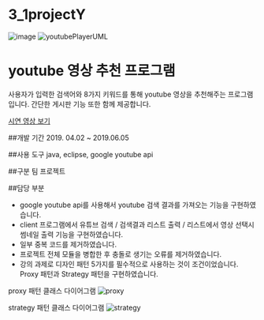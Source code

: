 # 3_1projectY

![image](https://user-images.githubusercontent.com/56015030/95088099-7a4aaf80-075d-11eb-8420-d4c28ce5e696.png)
![youtubePlayerUML](https://user-images.githubusercontent.com/56015030/95088878-74090300-075e-11eb-8975-588320ade096.gif)

# youtube 영상 추천 프로그램 
사용자가 입력한 검색어와 8가지 키워드를 통해 youtube 영상을 추천해주는 프로그램입니다. 
간단한 게시판 기능 또한 함께 제공합니다. 

[시연 영상 보기](https://youtu.be/xRQ2ePxqJCs)

##개발 기간
2019. 04.02 ~ 2019.06.05

##사용 도구 
java, eclipse, google youtube api

##구분 
팀 프로젝트 

##담당 부분
* google youtube api를 사용해서 youtube 검색 결과를 가져오는 기능을 구현하였습니다.
* client 프로그램에서 유튜브 검색 / 검색결과 리스트 출력 / 리스트에서 영상 선택시 썸네일 출력 기능을 구현하였습니다.
* 일부 중복 코드를 제거하였습니다.
* 프로젝트 전체 모듈을 병합한 후 충돌로 생기는 오류를 제거하였습니다.
* 강의 과제로 디자인 패턴 5가지를 필수적으로 사용하는 것이 조건이었습니다. Proxy 패턴과 Strategy 패턴을 구현하였습니다. 

proxy 패턴 클래스 다이어그램
![proxy](https://user-images.githubusercontent.com/56015030/95089434-1aed9f00-075f-11eb-9dd1-e9d587619d0f.gif)

strategy 패턴 클래스 다이어그램 
![strategy](https://user-images.githubusercontent.com/56015030/95089502-2e990580-075f-11eb-9f93-ce7f0e2808e6.gif)


